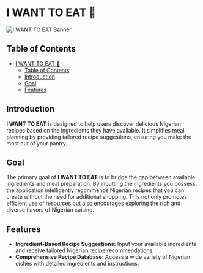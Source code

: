 # I WANT TO EAT 🍲

![I WANT TO EAT Banner](https://imgur.com/a/CCdJkJu)


## Table of Contents
- [I WANT TO EAT 🍲](#i-want-to-eat-)
  - [Table of Contents](#table-of-contents)
  - [Introduction](#introduction)
  - [Goal](#goal)
  - [Features](#features)


## Introduction

**I WANT TO EAT** is  designed to help users discover delicious Nigerian recipes based on the ingredients they have available.  It simplifies meal planning by providing tailored recipe suggestions, ensuring you make the most out of your pantry.

## Goal

The primary goal of **I WANT TO EAT** is to bridge the gap between available ingredients and meal preparation. By inputting the ingredients you possess, the application intelligently recommends Nigerian recipes that you can create without the need for additional shopping. This not only promotes efficient use of resources but also encourages exploring the rich and diverse flavors of Nigerian cuisine.

## Features

- **Ingredient-Based Recipe Suggestions:** Input your available ingredients and receive tailored Nigerian recipe recommendations.
- **Comprehensive Recipe Database:** Access a wide variety of Nigerian dishes with detailed ingredients and instructions.

